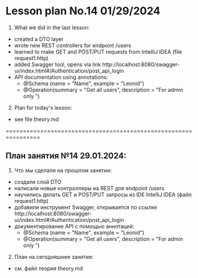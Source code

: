 # Lesson plan No.14 01/29/2024

1. What we did in the last lesson:

- created a DTO layer
- wrote new REST controllers for endpoint /users
- learned to make GET and POST/PUT requests from IntelliJ IDEA (file request1.http)
- added Swagger tool, opens via link
  http://localhost:8080/swagger-ui/index.html#/Authentication/post_api_login
- API documentation using annotations:
  - @Schema (name = "Name", example = "Leonid")
  - @Operation(summary = "Get all users", description = "For admin only ")

2. Plan for today's lesson:
- see file theory.md

================================================================

## План занятия №14 29.01.2024:

1. Что мы сделали на прошлом занятии:

- создали слой DTO
- написали новые контроллеры на REST для endpoint /users
- научились делать GET  и POST/PUT запросы из IDE IntelliJ IDEA (файл request1.http)
- добавили инструмент Swagger, открывается по ссылке
http://localhost:8080/swagger-ui/index.html#/Authentication/post_api_login
- документирование API с помощью аннотаций:
  - @Schema (name = "Name", example = "Leonid")
  - @Operation(summary = "Get all users", description = "For admin only ")

2. План на сегодняшнее занятие:
- см. файл теория theory.md 




